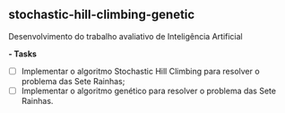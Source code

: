 ## stochastic-hill-climbing-genetic

Desenvolvimento do trabalho avaliativo de Inteligência Artificial

**- Tasks**
- [ ] Implementar o algoritmo Stochastic Hill Climbing para resolver o problema das Sete Rainhas;
- [ ] Implementar o algoritmo genético para resolver o problema das Sete Rainhas.
